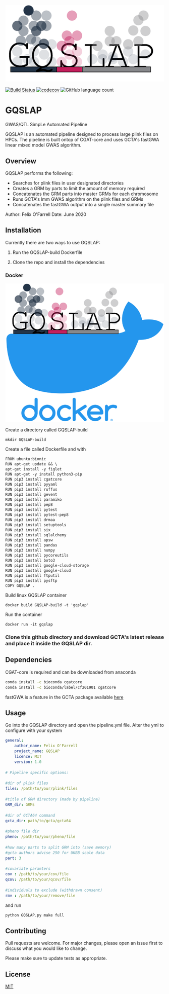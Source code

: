 ![Alt text](logo/GQlogo.png?raw=true "Title") 



[![Build Status](https://travis-ci.com/flixofarrell/GQSLAP.svg?branch=master)](https://travis-ci.com/flixofarrell/GQSLAP) [![codecov](https://codecov.io/gh/flixofarrell/GQSLAP/branch/master/graph/badge.svg?token=Q5IR9VYWVU)](undefined) ![GitHub language count](https://img.shields.io/github/languages/count/flixofarrell/GQSLAP)


# GQSLAP
GWAS/QTL SimpLe Automated Pipeline

GQSLAP is an automated pipeline designed to process large plink files on HPCs. The pipeline is built ontop of CGAT-core and uses GCTA's fastGWA linear mixed model GWAS algorithm.

## Overview

GQSLAP performs the following:
   * Searches for plink files in user designated directories
   * Creates a GRM by parts to limit the amount of memory required 
   * Concatenates the GRM parts into master GRMs for each chromosome
   * Runs GCTA's lmm GWAS algorithm on the plink files and GRMs
   * Concatenates the fastGWA output into a single master summary file
   
   
Author: Felix O'Farrell
Date: June 2020


## Installation

Currently there are two ways to use GQSLAP:

1) Run the GQSLAP-build Dockerfile 

2) Clone the repo and install the dependencies      


### Docker

![image info](./logo/dock_gq.png)


Create a directory called GQSLAP-build

```
mkdir GQSLAP-build
```
Create a file called Dockerfile and with
```
FROM ubuntu:bionic
RUN apt-get update && \
apt-get install -y figlet 
RUN apt-get -y install python3-pip
RUN pip3 install cgatcore 
RUN pip3 install pyyaml
RUN pip3 install ruffus
RUN pip3 install gevent
RUN pip3 install paramiko
RUN pip3 install pep8
RUN pip3 install pytest
RUN pip3 install pytest-pep8
RUN pip3 install drmaa
RUN pip3 install setuptools
RUN pip3 install six
RUN pip3 install sqlalchemy
RUN pip3 install apsw
RUN pip3 install pandas
RUN pip3 install numpy
RUN pip3 install pycoreutils
RUN pip3 install boto3
RUN pip3 install google-cloud-storage
RUN pip3 install google-cloud
RUN pip3 install ftputil
RUN pip3 install pysftp
COPY GQSLAP .
```
Build linux GQSLAP container

```
docker build GQSLAP-build -t 'gqslap'
```
Run the container

```
docker run -it gqslap
```


### Clone this github directory and download GCTA's latest release and place it inside the GQSLAP dir.

## Dependencies 

CGAT-core is required and can be downloaded from anaconda

```bash
conda install -c bioconda cgatcore
conda install -c bioconda/label/cf201901 cgatcore
```
fastGWA is a feature in the GCTA package available [here](https://cnsgenomics.com/software/gcta/#Download)

## Usage

Go into the GQSLAP directory and open the pipeline.yml file. Alter the yml to configure with your system

```yml
general:
    author_name: Felix O'Farrell
    project_name: GQSLAP
    licence: MIT
    version: 1.0

# Pipeline specific options:

#dir of plink files
files: /path/to/your/plink/files

#title of GRM directory (made by pipeline)
GRM_dir: GRMs

#dir of GCTA64 command 
gcta_dir: path/to/gcta/gcta64

#pheno file dir
pheno: /path/to/your/pheno/file

#how many parts to split GRM into (save memory) 
#gcta authors advise 250 for UKBB scale data 
part: 3

#covariate paramters
cov : /path/to/your/cov/file
qcov: /path/to/your/qcov/file

#individuals to exclude (withdrawn consent)
rmv : /path/to/your/remove/file 
```

and run

```python
python GQSLAP.py make full 
```

## Contributing
Pull requests are welcome. For major changes, please open an issue first to discuss what you would like to change.

Please make sure to update tests as appropriate.

## License
[MIT](https://choosealicense.com/licenses/mit/)
